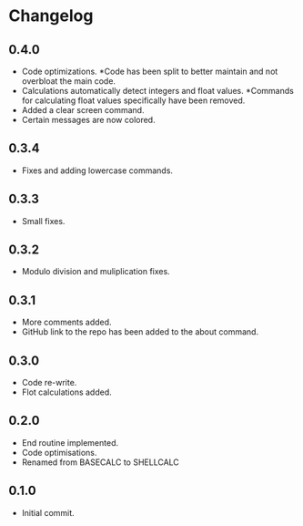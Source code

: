 # Changelog
## 0.4.0
* Code optimizations.
    *Code has been split to better maintain and not overbloat the main code.
* Calculations automatically detect integers and float values.
    *Commands for calculating float values specifically have been removed.
* Added a clear screen command.
* Certain messages are now colored.

## 0.3.4
* Fixes and adding lowercase commands.

## 0.3.3
* Small fixes.

## 0.3.2
* Modulo division and muliplication fixes.

## 0.3.1
* More comments added.
* GitHub link to the repo has been added to the about command.

## 0.3.0
* Code re-write.
* Flot calculations added.

## 0.2.0
* End routine implemented.
* Code optimisations.
* Renamed from BASECALC to SHELLCALC

## 0.1.0
* Initial commit.